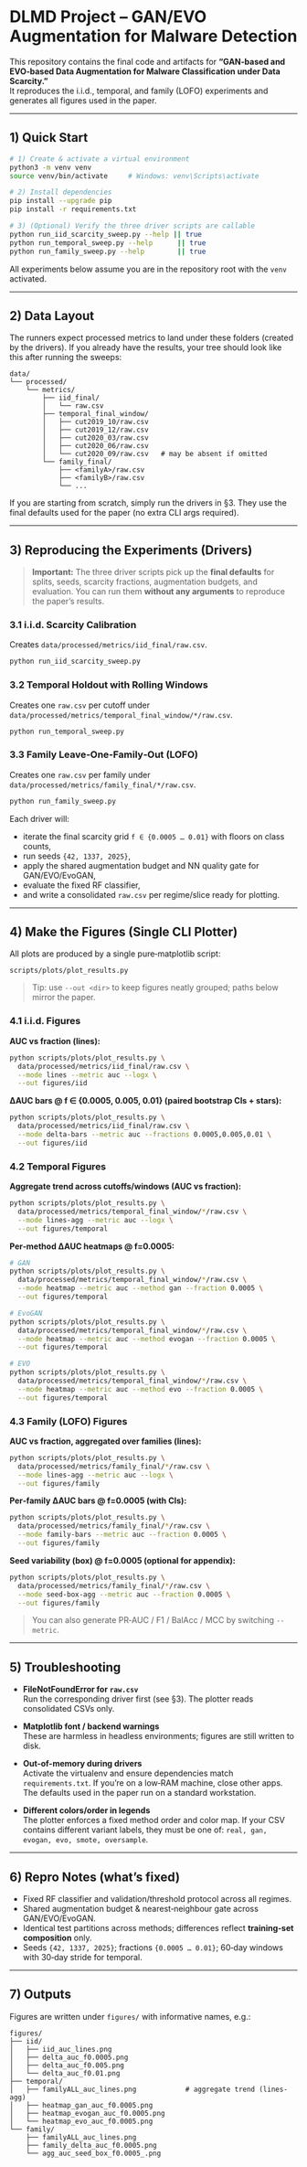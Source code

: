 # DLMD Project – GAN/EVO Augmentation for Malware Detection

This repository contains the final code and artifacts for **“GAN‑based and EVO‑based Data Augmentation for Malware Classification under Data Scarcity.”**  
It reproduces the i.i.d., temporal, and family (LOFO) experiments and generates all figures used in the paper.

---

## 1) Quick Start

```bash
# 1) Create & activate a virtual environment
python3 -m venv venv
source venv/bin/activate     # Windows: venv\Scripts\activate

# 2) Install dependencies
pip install --upgrade pip
pip install -r requirements.txt

# 3) (Optional) Verify the three driver scripts are callable
python run_iid_scarcity_sweep.py --help || true
python run_temporal_sweep.py --help      || true
python run_family_sweep.py --help        || true
```

All experiments below assume you are in the repository root with the `venv` activated.

---

## 2) Data Layout

The runners expect processed metrics to land under these folders (created by the drivers). If you already have the results, your tree should look like this after running the sweeps:

```
data/
└── processed/
    └── metrics/
        ├── iid_final/
        │   └── raw.csv
        ├── temporal_final_window/
        │   ├── cut2019_10/raw.csv
        │   ├── cut2019_12/raw.csv
        │   ├── cut2020_03/raw.csv
        │   ├── cut2020_06/raw.csv
        │   └── cut2020_09/raw.csv   # may be absent if omitted
        └── family_final/
            ├── <familyA>/raw.csv
            ├── <familyB>/raw.csv
            └── ...
```

If you are starting from scratch, simply run the drivers in §3. They use the final defaults used for the paper (no extra CLI args required).

---

## 3) Reproducing the Experiments (Drivers)

> **Important:** The three driver scripts pick up the **final defaults** for splits, seeds, scarcity fractions, augmentation budgets, and evaluation. You can run them **without any arguments** to reproduce the paper’s results.

### 3.1 i.i.d. Scarcity Calibration
Creates `data/processed/metrics/iid_final/raw.csv`.

```bash
python run_iid_scarcity_sweep.py
```

### 3.2 Temporal Holdout with Rolling Windows
Creates one `raw.csv` per cutoff under `data/processed/metrics/temporal_final_window/*/raw.csv`.

```bash
python run_temporal_sweep.py
```

### 3.3 Family Leave‑One‑Family‑Out (LOFO)
Creates one `raw.csv` per family under `data/processed/metrics/family_final/*/raw.csv`.

```bash
python run_family_sweep.py
```

Each driver will:
- iterate the final scarcity grid `f ∈ {0.0005 … 0.01}` with floors on class counts,
- run seeds `{42, 1337, 2025}`,
- apply the shared augmentation budget and NN quality gate for GAN/EVO/EvoGAN,
- evaluate the fixed RF classifier,
- and write a consolidated `raw.csv` per regime/slice ready for plotting.

---

## 4) Make the Figures (Single CLI Plotter)

All plots are produced by a single pure‑matplotlib script:

```
scripts/plots/plot_results.py
```

> Tip: use `--out <dir>` to keep figures neatly grouped; paths below mirror the paper.

### 4.1 i.i.d. Figures

**AUC vs fraction (lines):**
```bash
python scripts/plots/plot_results.py \
  data/processed/metrics/iid_final/raw.csv \
  --mode lines --metric auc --logx \
  --out figures/iid
```

**ΔAUC bars @ f ∈ {0.0005, 0.005, 0.01} (paired bootstrap CIs + stars):**
```bash
python scripts/plots/plot_results.py \
  data/processed/metrics/iid_final/raw.csv \
  --mode delta-bars --metric auc --fractions 0.0005,0.005,0.01 \
  --out figures/iid
```

### 4.2 Temporal Figures

**Aggregate trend across cutoffs/windows (AUC vs fraction):**
```bash
python scripts/plots/plot_results.py \
  data/processed/metrics/temporal_final_window/*/raw.csv \
  --mode lines-agg --metric auc --logx \
  --out figures/temporal
```

**Per‑method ΔAUC heatmaps @ f=0.0005:**
```bash
# GAN
python scripts/plots/plot_results.py \
  data/processed/metrics/temporal_final_window/*/raw.csv \
  --mode heatmap --metric auc --method gan --fraction 0.0005 \
  --out figures/temporal

# EvoGAN
python scripts/plots/plot_results.py \
  data/processed/metrics/temporal_final_window/*/raw.csv \
  --mode heatmap --metric auc --method evogan --fraction 0.0005 \
  --out figures/temporal

# EVO
python scripts/plots/plot_results.py \
  data/processed/metrics/temporal_final_window/*/raw.csv \
  --mode heatmap --metric auc --method evo --fraction 0.0005 \
  --out figures/temporal
```

### 4.3 Family (LOFO) Figures

**AUC vs fraction, aggregated over families (lines):**
```bash
python scripts/plots/plot_results.py \
  data/processed/metrics/family_final/*/raw.csv \
  --mode lines-agg --metric auc --logx \
  --out figures/family
```

**Per‑family ΔAUC bars @ f=0.0005 (with CIs):**
```bash
python scripts/plots/plot_results.py \
  data/processed/metrics/family_final/*/raw.csv \
  --mode family-bars --metric auc --fraction 0.0005 \
  --out figures/family
```

**Seed variability (box) @ f=0.0005 (optional for appendix):**
```bash
python scripts/plots/plot_results.py \
  data/processed/metrics/family_final/*/raw.csv \
  --mode seed-box-agg --metric auc --fraction 0.0005 \
  --out figures/family
```

> You can also generate PR‑AUC / F1 / BalAcc / MCC by switching `--metric`.

---


## 5) Troubleshooting

- **FileNotFoundError for `raw.csv`**  
  Run the corresponding driver first (see §3). The plotter reads consolidated CSVs only.

- **Matplotlib font / backend warnings**  
  These are harmless in headless environments; figures are still written to disk.

- **Out-of-memory during drivers**  
  Activate the virtualenv and ensure dependencies match `requirements.txt`. If you’re on a low‑RAM machine, close other apps. The defaults used in the paper run on a standard workstation.

- **Different colors/order in legends**  
  The plotter enforces a fixed method order and color map. If your CSV contains different variant labels, they must be one of: `real, gan, evogan, evo, smote, oversample`.

---

## 6) Repro Notes (what’s fixed)

- Fixed RF classifier and validation/threshold protocol across all regimes.
- Shared augmentation budget & nearest‑neighbour gate across GAN/EVO/EvoGAN.
- Identical test partitions across methods; differences reflect **training‑set composition** only.
- Seeds `{42, 1337, 2025}`; fractions `{0.0005 … 0.01}`; 60‑day windows with 30‑day stride for temporal.

---

## 7) Outputs

Figures are written under `figures/` with informative names, e.g.:

```
figures/
├── iid/
│   ├── iid_auc_lines.png
│   ├── delta_auc_f0.0005.png
│   ├── delta_auc_f0.005.png
│   └── delta_auc_f0.01.png
├── temporal/
│   ├── familyALL_auc_lines.png            # aggregate trend (lines-agg)
│   ├── heatmap_gan_auc_f0.0005.png
│   ├── heatmap_evogan_auc_f0.0005.png
│   └── heatmap_evo_auc_f0.0005.png
└── family/
    ├── familyALL_auc_lines.png
    ├── family_delta_auc_f0.0005.png
    └── agg_auc_seed_box_f0.0005_.png
```

